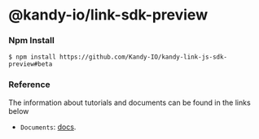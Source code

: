 @kandy-io/link-sdk-preview
========

### Npm Install

`$ npm install https://github.com/Kandy-IO/kandy-link-js-sdk-preview#beta`

### Reference

The information about tutorials and documents can be found in the links below

* `Documents`: [docs](/docs).






